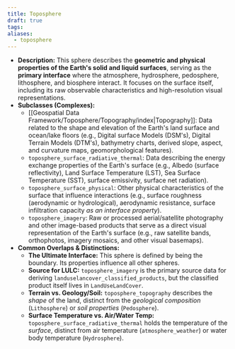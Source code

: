```yaml
---
title: Toposphere
draft: true
tags:
aliases:
  - toposphere
---
```

- **Description:** This sphere describes the **geometric and physical properties of the Earth's solid and liquid surfaces**, serving as the **primary interface** where the atmosphere, hydrosphere, pedosphere, lithosphere, and biosphere interact. It focuses on the surface itself, including its raw observable characteristics and high-resolution visual representations.
- **Subclasses (Complexes):**
    - [[Geospatial Data Framework/Toposphere/Topography/index|Topography]]: Data related to the shape and elevation of the Earth's land surface and ocean/lake floors (e.g., Digital surface Models (DSM's), Digital Terrain Models (DTM's), bathymetry charts, derived slope, aspect, and curvature maps, geomorphological features).
    - `toposphere_surface_radiative_thermal`: Data describing the energy exchange properties of the Earth's surface (e.g., Albedo (surface reflectivity), Land Surface Temperature (LST), Sea Surface Temperature (SST), surface emissivity, surface net radiation).
    - `toposphere_surface_physical`: Other physical characteristics of the surface that influence interactions (e.g., surface roughness (aerodynamic or hydrological), aerodynamic resistance, surface infiltration capacity _as an interface property_).
    - `toposphere_imagery`: Raw or processed aerial/satellite photography and other image-based products that serve as a direct visual representation of the Earth's surface (e.g., raw satellite bands, orthophotos, imagery mosaics, and other visual basemaps).
- **Common Overlaps & Distinctions:**
    - **The Ultimate Interface:** This sphere is defined by being the boundary. Its properties influence all other spheres.
    - **Source for LULC:** `toposphere_imagery` is the primary source data for deriving `landuselancover_classified_products`, but the classified product itself lives in `LandUseLandCover`.
    - **Terrain vs. Geology/Soil:** `toposphere_topography` describes the _shape_ of the land, distinct from the _geological composition_ (`Lithosphere`) or _soil properties_ (`Pedosphere`).
    - **Surface Temperature vs. Air/Water Temp:** `toposphere_surface_radiative_thermal` holds the temperature of the _surface_, distinct from air temperature (`atmosphere_weather`) or water body temperature (`Hydrosphere`).